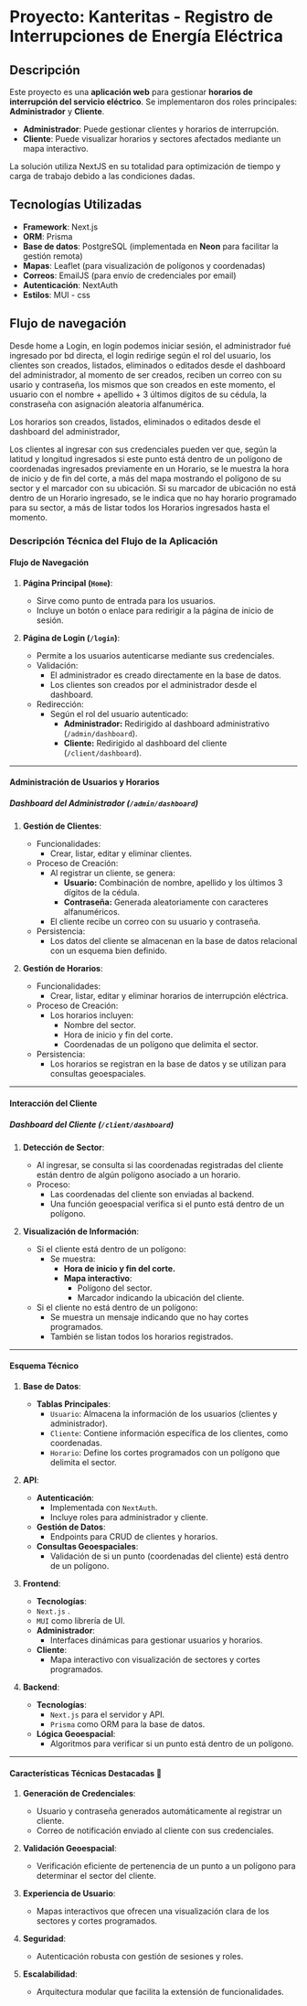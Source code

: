# Proyecto: **Kanteritas - Registro de Interrupciones de Energía Eléctrica**

## Descripción

Este proyecto es una **aplicación web** para gestionar **horarios de interrupción del servicio eléctrico**. Se implementaron dos roles principales: **Administrador** y **Cliente**.

- **Administrador**: Puede gestionar clientes y horarios de interrupción.
- **Cliente**: Puede visualizar horarios y sectores afectados mediante un mapa interactivo.

La solución utiliza NextJS en su totalidad para optimización de tiempo y carga de trabajo debido a las condiciones dadas.

## Tecnologías Utilizadas

- **Framework**: Next.js
- **ORM**: Prisma
- **Base de datos**: PostgreSQL (implementada en **Neon** para facilitar la gestión remota)
- **Mapas**: Leaflet (para visualización de polígonos y coordenadas)
- **Correos**: EmailJS (para envío de credenciales por email)
- **Autenticación**: NextAuth
- **Estilos**: MUI - css


## Flujo de navegación

Desde home a Login, 
en login podemos iniciar sesión, el administrador fué ingresado por bd directa,
el login redirige según el rol del usuario,
los clientes son creados, listados, eliminados o editados desde el dashboard del administrador, 
al momento de ser creados, reciben un correo con su usario y contraseña, los mismos que son 
creados en este momento, el usuario con el nombre + apellido + 3 últimos dígitos de su cédula, la constraseña con asignación aleatoria alfanumérica.

Los horarios son creados, listados, eliminados o editados desde el dashboard del administrador,

Los clientes al ingresar con sus credenciales pueden ver que, según la latitud y longitud ingresados 
si este punto está dentro de un polígono de coordenadas ingresados previamente en un Horario, 
se le muestra la hora de inicio y de fin del corte, a más del mapa mostrando el polígono de su sector y el marcador con su ubicación.
Si su marcador de ubicación no está dentro de un Horario ingresado, se le indica que no hay horario programado para su sector,
a más de listar todos los Horarios ingresados hasta el momento.

### Descripción Técnica del Flujo de la Aplicación

#### **Flujo de Navegación**

1. **Página Principal (`Home`)**:
   - Sirve como punto de entrada para los usuarios.
   - Incluye un botón o enlace para redirigir a la página de inicio de sesión.

2. **Página de Login (`/login`)**:
   - Permite a los usuarios autenticarse mediante sus credenciales.
   - Validación:
     - El administrador es creado directamente en la base de datos.
     - Los clientes son creados por el administrador desde el dashboard.
   - Redirección:
     - Según el rol del usuario autenticado:
       - **Administrador:** Redirigido al dashboard administrativo (`/admin/dashboard`).
       - **Cliente:** Redirigido al dashboard del cliente (`/client/dashboard`).

---

#### **Administración de Usuarios y Horarios**

##### **Dashboard del Administrador (`/admin/dashboard`)**

1. **Gestión de Clientes**:
   - Funcionalidades:
     - Crear, listar, editar y eliminar clientes.
   - Proceso de Creación:
     - Al registrar un cliente, se genera:
       - **Usuario:** Combinación de nombre, apellido y los últimos 3 dígitos de la cédula.
       - **Contraseña:** Generada aleatoriamente con caracteres alfanuméricos.
     - El cliente recibe un correo con su usuario y contraseña.
   - Persistencia:
     - Los datos del cliente se almacenan en la base de datos relacional con un esquema bien definido.

2. **Gestión de Horarios**:
   - Funcionalidades:
     - Crear, listar, editar y eliminar horarios de interrupción eléctrica.
   - Proceso de Creación:
     - Los horarios incluyen:
       - Nombre del sector.
       - Hora de inicio y fin del corte.
       - Coordenadas de un polígono que delimita el sector.
   - Persistencia:
     - Los horarios se registran en la base de datos y se utilizan para consultas geoespaciales.

---

#### **Interacción del Cliente**

##### **Dashboard del Cliente (`/client/dashboard`)**

1. **Detección de Sector**:
   - Al ingresar, se consulta si las coordenadas registradas del cliente están dentro de algún polígono asociado a un horario.
   - Proceso:
     - Las coordenadas del cliente son enviadas al backend.
     - Una función geoespacial verifica si el punto está dentro de un polígono.

2. **Visualización de Información**:
   - Si el cliente está dentro de un polígono:
     - Se muestra:
       - **Hora de inicio y fin del corte.**
       - **Mapa interactivo**:
         - Polígono del sector.
         - Marcador indicando la ubicación del cliente.
   - Si el cliente no está dentro de un polígono:
     - Se muestra un mensaje indicando que no hay cortes programados.
     - También se listan todos los horarios registrados.

---

#### **Esquema Técnico**

1. **Base de Datos**:
   - **Tablas Principales**:
     - `Usuario`: Almacena la información de los usuarios (clientes y administrador).
     - `Cliente`: Contiene información específica de los clientes, como coordenadas.
     - `Horario`: Define los cortes programados con un polígono que delimita el sector.

2. **API**:
   - **Autenticación**:
     - Implementada con `NextAuth`.
     - Incluye roles para administrador y cliente.
   - **Gestión de Datos**:
     - Endpoints para CRUD de clientes y horarios.
   - **Consultas Geoespaciales**:
     - Validación de si un punto (coordenadas del cliente) está dentro de un polígono.

3. **Frontend**:
     - **Tecnologías**:
     - `Next.js` .
     - `MUI` como librería de UI.
   - **Administrador**:
     - Interfaces dinámicas para gestionar usuarios y horarios.
   - **Cliente**:
     - Mapa interactivo con visualización de sectores y cortes programados.

4. **Backend**:
   - **Tecnologías**:
     - `Next.js` para el servidor y API.
     - `Prisma` como ORM para la base de datos.
   - **Lógica Geoespacial**:
     - Algoritmos para verificar si un punto está dentro de un polígono.

---

#### **Características Técnicas Destacadas** 🚀

1. **Generación de Credenciales**:
   - Usuario y contraseña generados automáticamente al registrar un cliente.
   - Correo de notificación enviado al cliente con sus credenciales.

2. **Validación Geoespacial**:
   - Verificación eficiente de pertenencia de un punto a un polígono para determinar el sector del cliente.

3. **Experiencia de Usuario**:
   - Mapas interactivos que ofrecen una visualización clara de los sectores y cortes programados.

4. **Seguridad**:
   - Autenticación robusta con gestión de sesiones y roles.

5. **Escalabilidad**:
   - Arquitectura modular que facilita la extensión de funcionalidades.
 